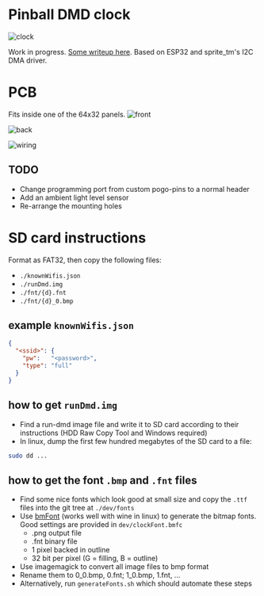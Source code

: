 # Pinball DMD clock

![clock](https://github.com/yetifrisstlama/Espirgbani/raw/master/pcb/front.jpg)

Work in progress. [Some writeup here](http://yetifrisstlama.blogspot.com/2018/02/the-esp32-pinball-rgb-matrix-animation.html). Based on ESP32 and sprite_tm's I2C DMA driver.

# PCB
Fits inside one of the 64x32 panels.
![front](https://github.com/yetifrisstlama/Espirgbani/raw/master/pcb/1.png)

![back](https://github.com/yetifrisstlama/Espirgbani/raw/master/pcb/2.png)

![wiring](https://github.com/yetifrisstlama/Espirgbani/raw/master/pcb/back.jpg)

## TODO
  * Change programming port from custom pogo-pins to a normal header
  * Add an ambient light level sensor
  * Re-arrange the mounting holes
  
# SD card instructions
Format as FAT32, then copy the following files: 
  * `./knownWifis.json`
  * `./runDmd.img`
  * `./fnt/{d}.fnt`
  * `./fnt/{d}_0.bmp`
  
## example `knownWifis.json`
```json
{
  "<ssid>": {
    "pw":   "<password>",
    "type": "full"
  }
}
```

## how to get `runDmd.img`
  * Find a run-dmd image file and write it to SD card according to their instructions (HDD Raw Copy Tool and Windows required)
  * In linux, dump the first few hundred megabytes of the SD card to a file: 
  ```bash
  sudo dd ...
  ```
  
## how to get the font `.bmp` and `.fnt` files
  * Find some nice fonts which look good at small size and copy the `.ttf` files into the git tree at `./dev/fonts`
  * Use [bmFont](http://www.angelcode.com/products/bmfont/) (works well with wine in linux) to generate the bitmap fonts. Good settings are provided in `dev/clockFont.bmfc`
    * .png output file
    * .fnt binary file
    * 1 pixel backed in outline
    * 32 bit per pixel (G = filling, B = outline)
  * Use imagemagick to convert all image files to bmp format
  * Rename them to 0_0.bmp, 0.fnt;  1_0.bmp, 1.fnt, ...
  * Alternatively, run `generateFonts.sh` which should automate these steps

